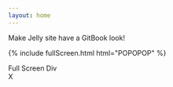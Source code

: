 ```yaml
---
layout: home
---
```


Make Jelly site have a GitBook look!


                
{% include fullScreen.html html="POPOPOP" %}

<div id="hidden">
Full Screen Div
<div class="close">X</div>
</div>
